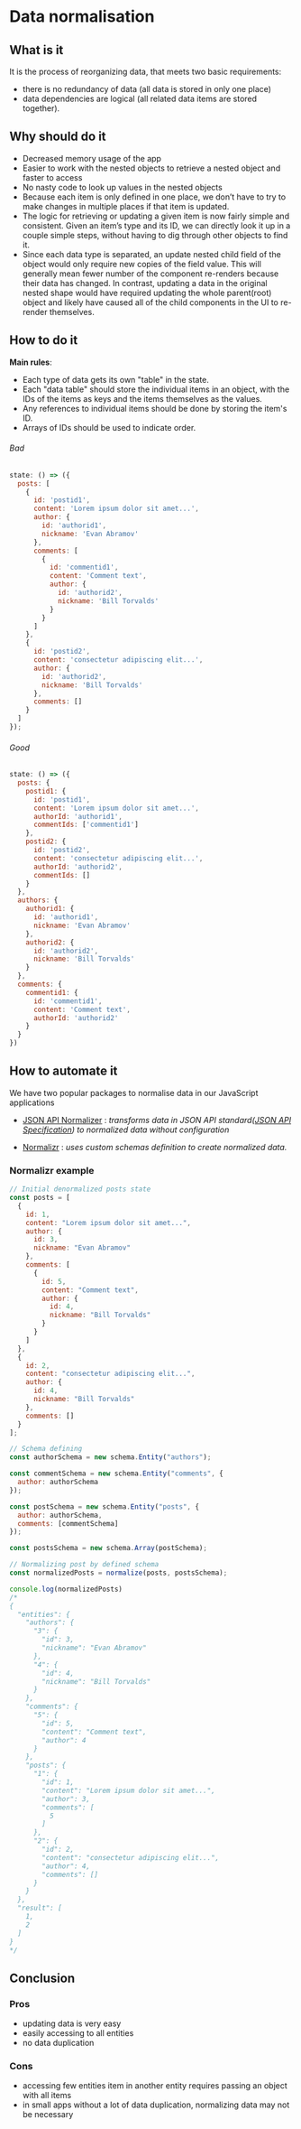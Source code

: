 # Data normalisation

## What is it

It is the process of reorganizing data, that meets two basic requirements:

- there is no redundancy of data (all data is stored in only one place)
- data dependencies are logical (all related data items are stored together).

## Why should do it

- Decreased memory usage of the app
- Easier to work with the nested objects to retrieve a nested object and faster to access
- No nasty code to look up values in the nested objects
- Because each item is only defined in one place, we don’t have to try to make changes in multiple places if that item is updated.
- The logic for retrieving or updating a given item is now fairly simple and consistent. Given an item’s type and its ID, we can directly look it up in a couple simple steps, without having to dig through other objects to find it.
- Since each data type is separated, an update nested child field of the object would only require new copies of the field value. This will generally mean fewer number of the component re-renders because their data has changed. In contrast, updating a data in the original nested shape would have required updating the whole parent(root) object and likely have caused all of the child components in the UI to re-render themselves.

## How to do it

**Main rules**:

- Each type of data gets its own "table" in the state.
- Each "data table" should store the individual items in an object, with the IDs of the items as keys and the items themselves as the values.
- Any references to individual items should be done by storing the item's ID.
- Arrays of IDs should be used to indicate order.

###### Bad

```javascript
state: () => ({
  posts: [
    {
      id: 'postid1',
      content: 'Lorem ipsum dolor sit amet...',
      author: {
        id: 'authorid1',
        nickname: 'Evan Abramov'
      },
      comments: [
        {
          id: 'commentid1',
          content: 'Comment text',
          author: {
            id: 'authorid2',
            nickname: 'Bill Torvalds'
          }
        }
      ]
    },
    {
      id: 'postid2',
      content: 'consectetur adipiscing elit...',
      author: {
        id: 'authorid2',
        nickname: 'Bill Torvalds'
      },
      comments: []
    }
  ]
});
```

###### Good

```javascript
state: () => ({
  posts: {
    postid1: {
      id: 'postid1',
      content: 'Lorem ipsum dolor sit amet...',
      authorId: 'authorid1',
      commentIds: ['commentid1']
    },
    postid2: {
      id: 'postid2',
      content: 'consectetur adipiscing elit...',
      authorId: 'authorid2',
      commentIds: []
    }
  },
  authors: {
    authorid1: {
      id: 'authorid1',
      nickname: 'Evan Abramov'
    },
    authorid2: {
      id: 'authorid2',
      nickname: 'Bill Torvalds'
    }
  },
  comments: {
    commentid1: {
      id: 'commentid1',
      content: 'Comment text',
      authorId: 'authorid2'
    }
  }
})
```

## How to automate it

We have two popular packages to normalise data in our JavaScript applications

- [JSON API Normalizer](https://github.com/yury-dymov/json-api-normalizer) : *transforms data in JSON API standard([JSON API Specification](https://jsonapi.org/)) to normalized data without configuration*

- [Normalizr](https://github.com/paularmstrong/normalizr) : *uses custom schemas definition to create normalized data.*

### Normalizr example

```javascript
// Initial denormalized posts state
const posts = [
  {
    id: 1,
    content: "Lorem ipsum dolor sit amet...",
    author: {
      id: 3,
      nickname: "Evan Abramov"
    },
    comments: [
      {
        id: 5,
        content: "Comment text",
        author: {
          id: 4,
          nickname: "Bill Torvalds"
        }
      }
    ]
  },
  {
    id: 2,
    content: "consectetur adipiscing elit...",
    author: {
      id: 4,
      nickname: "Bill Torvalds"
    },
    comments: []
  }
];

// Schema defining
const authorSchema = new schema.Entity("authors");

const commentSchema = new schema.Entity("comments", {
  author: authorSchema
});

const postSchema = new schema.Entity("posts", {
  author: authorSchema,
  comments: [commentSchema]
});

const postsSchema = new schema.Array(postSchema);

// Normalizing post by defined schema
const normalizedPosts = normalize(posts, postsSchema);

console.log(normalizedPosts)
/*
{
  "entities": {
    "authors": {
      "3": {
        "id": 3,
        "nickname": "Evan Abramov"
      },
      "4": {
        "id": 4,
        "nickname": "Bill Torvalds"
      }
    },
    "comments": {
      "5": {
        "id": 5,
        "content": "Comment text",
        "author": 4
      }
    },
    "posts": {
      "1": {
        "id": 1,
        "content": "Lorem ipsum dolor sit amet...",
        "author": 3,
        "comments": [
          5
        ]
      },
      "2": {
        "id": 2,
        "content": "consectetur adipiscing elit...",
        "author": 4,
        "comments": []
      }
    }
  },
  "result": [
    1,
    2
  ]
}
*/
```

## Conclusion

### Pros

- updating data is very easy
- easily accessing to all entities
- no data duplication

### Cons

- accessing few entities item in another entity requires passing an object with all items
- in small apps without a lot of data duplication, normalizing data may not be necessary
